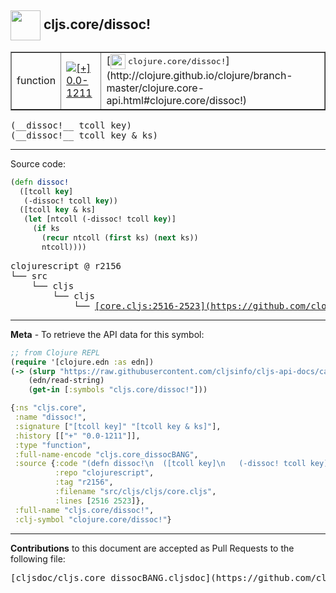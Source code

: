 ## <img width="48px" valign="middle" src="http://i.imgur.com/Hi20huC.png"> cljs.core/dissoc!

 <table border="1">
<tr>

<td>function</td>
<td><a href="https://github.com/cljsinfo/cljs-api-docs/tree/0.0-1211"><img valign="middle" alt="[+] 0.0-1211" src="https://img.shields.io/badge/+-0.0--1211-lightgrey.svg"></a> </td>
<td>
[<img height="24px" valign="middle" src="http://i.imgur.com/1GjPKvB.png"> <samp>clojure.core/dissoc!</samp>](http://clojure.github.io/clojure/branch-master/clojure.core-api.html#clojure.core/dissoc!)
</td>
</tr>
</table>

 <samp>
(__dissoc!__ tcoll key)<br>
</samp>
 <samp>
(__dissoc!__ tcoll key & ks)<br>
</samp>

---





Source code:

```clj
(defn dissoc!
  ([tcoll key]
   (-dissoc! tcoll key))
  ([tcoll key & ks]
   (let [ntcoll (-dissoc! tcoll key)]
     (if ks
       (recur ntcoll (first ks) (next ks))
       ntcoll))))
```

 <pre>
clojurescript @ r2156
└── src
    └── cljs
        └── cljs
            └── <ins>[core.cljs:2516-2523](https://github.com/clojure/clojurescript/blob/r2156/src/cljs/cljs/core.cljs#L2516-L2523)</ins>
</pre>


---

__Meta__ - To retrieve the API data for this symbol:

```clj
;; from Clojure REPL
(require '[clojure.edn :as edn])
(-> (slurp "https://raw.githubusercontent.com/cljsinfo/cljs-api-docs/catalog/cljs-api.edn")
    (edn/read-string)
    (get-in [:symbols "cljs.core/dissoc!"]))
```

```clj
{:ns "cljs.core",
 :name "dissoc!",
 :signature ["[tcoll key]" "[tcoll key & ks]"],
 :history [["+" "0.0-1211"]],
 :type "function",
 :full-name-encode "cljs.core_dissocBANG",
 :source {:code "(defn dissoc!\n  ([tcoll key]\n   (-dissoc! tcoll key))\n  ([tcoll key & ks]\n   (let [ntcoll (-dissoc! tcoll key)]\n     (if ks\n       (recur ntcoll (first ks) (next ks))\n       ntcoll))))",
          :repo "clojurescript",
          :tag "r2156",
          :filename "src/cljs/cljs/core.cljs",
          :lines [2516 2523]},
 :full-name "cljs.core/dissoc!",
 :clj-symbol "clojure.core/dissoc!"}

```

---

__Contributions__ to this document are accepted as Pull Requests to the following file:

 <pre>
[cljsdoc/cljs.core_dissocBANG.cljsdoc](https://github.com/cljsinfo/cljs-api-docs/blob/master/cljsdoc/cljs.core_dissocBANG.cljsdoc)
</pre>

